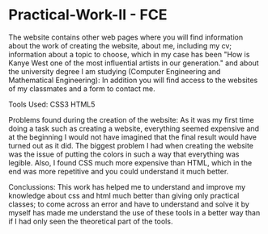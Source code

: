 # Practical-Work-II - FCE

The website contains other web pages where you will find information about the work of creating the website, about me, including my cv; information about a topic to choose, which in my case has been "How is Kanye West one of the most influential artists in our generation." and about the university degree I am studying (Computer Engineering and Mathematical Engineering): In addition you will find access to the websites of my classmates and a form to contact me.

Tools Used:
CSS3
HTML5

Problems found during the creation of the website:
As it was my first time doing a task such as creating a website, everything seemed expensive and at the beginning I would not have imagined that the final result would have turned out as it did. The biggest problem I had when creating the website was the issue of putting the colors in such a way that everything was legible.
Also, I found CSS much more expensive than HTML, which in the end was more repetitive and you could understand it much better.

Conclussions:
This work has helped me to understand and improve my knowledge about css and html much better than giving only practical classes; to come across an error and have to understand and solve it by myself has made me understand the use of these tools in a better way than if I had only seen the theoretical part of the tools.
